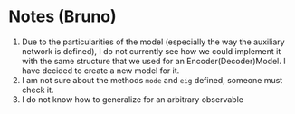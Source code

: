 # Notes (Bruno)

1. Due to the particularities of the model (especially the way the auxiliary network is defined), I do not currently
   see how we could implement it with the same structure that we used for an Encoder(Decoder)Model. I have decided 
   to create a new model for it.
2. I am not sure about the methods `mode` and `eig` defined, someone must check it.
3. I do not know how to generalize for an arbitrary observable 